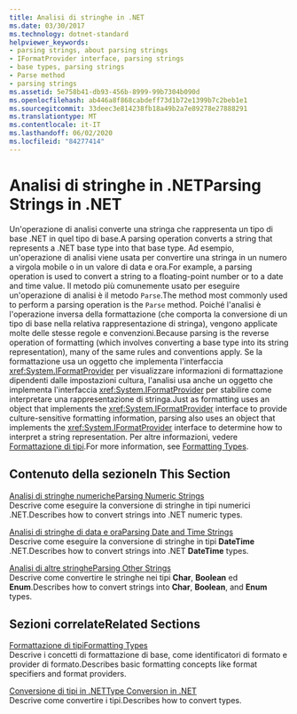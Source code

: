 ```yaml
---
title: Analisi di stringhe in .NET
ms.date: 03/30/2017
ms.technology: dotnet-standard
helpviewer_keywords:
- parsing strings, about parsing strings
- IFormatProvider interface, parsing strings
- base types, parsing strings
- Parse method
- parsing strings
ms.assetid: 5e758b41-db93-456b-8999-99b7304b090d
ms.openlocfilehash: ab446a8f868cabdeff73d1b72e1399b7c2beb1e1
ms.sourcegitcommit: 33deec3e814238fb18a49b2a7e89278e27888291
ms.translationtype: MT
ms.contentlocale: it-IT
ms.lasthandoff: 06/02/2020
ms.locfileid: "84277414"
---
```

# <a name="parsing-strings-in-net"></a><span data-ttu-id="297f0-102">Analisi di stringhe in .NET</span><span class="sxs-lookup"><span data-stu-id="297f0-102">Parsing Strings in .NET</span></span>
<span data-ttu-id="297f0-103">Un'operazione di analisi converte una stringa che rappresenta un tipo di base .NET in quel tipo di base.</span><span class="sxs-lookup"><span data-stu-id="297f0-103">A parsing operation converts a string that represents a .NET base type into that base type.</span></span> <span data-ttu-id="297f0-104">Ad esempio, un'operazione di analisi viene usata per convertire una stringa in un numero a virgola mobile o in un valore di data e ora.</span><span class="sxs-lookup"><span data-stu-id="297f0-104">For example, a parsing operation is used to convert a string to a floating-point number or to a date and time value.</span></span> <span data-ttu-id="297f0-105">Il metodo più comunemente usato per eseguire un'operazione di analisi è il metodo `Parse`.</span><span class="sxs-lookup"><span data-stu-id="297f0-105">The method most commonly used to perform a parsing operation is the `Parse` method.</span></span> <span data-ttu-id="297f0-106">Poiché l'analisi è l'operazione inversa della formattazione (che comporta la conversione di un tipo di base nella relativa rappresentazione di stringa), vengono applicate molte delle stesse regole e convenzioni.</span><span class="sxs-lookup"><span data-stu-id="297f0-106">Because parsing is the reverse operation of formatting (which involves converting a base type into its string representation), many of the same rules and conventions apply.</span></span> <span data-ttu-id="297f0-107">Se la formattazione usa un oggetto che implementa l'interfaccia <xref:System.IFormatProvider> per visualizzare informazioni di formattazione dipendenti dalle impostazioni cultura, l'analisi usa anche un oggetto che implementa l'interfaccia <xref:System.IFormatProvider> per stabilire come interpretare una rappresentazione di stringa.</span><span class="sxs-lookup"><span data-stu-id="297f0-107">Just as formatting uses an object that implements the <xref:System.IFormatProvider> interface to provide culture-sensitive formatting information, parsing also uses an object that implements the <xref:System.IFormatProvider> interface to determine how to interpret a string representation.</span></span> <span data-ttu-id="297f0-108">Per altre informazioni, vedere [Formattazione di tipi](formatting-types.md).</span><span class="sxs-lookup"><span data-stu-id="297f0-108">For more information, see [Formatting Types](formatting-types.md).</span></span>  
  
## <a name="in-this-section"></a><span data-ttu-id="297f0-109">Contenuto della sezione</span><span class="sxs-lookup"><span data-stu-id="297f0-109">In This Section</span></span>  
 [<span data-ttu-id="297f0-110">Analisi di stringhe numeriche</span><span class="sxs-lookup"><span data-stu-id="297f0-110">Parsing Numeric Strings</span></span>](parsing-numeric.md)  
 <span data-ttu-id="297f0-111">Descrive come eseguire la conversione di stringhe in tipi numerici .NET.</span><span class="sxs-lookup"><span data-stu-id="297f0-111">Describes how to convert strings into .NET numeric types.</span></span>  
  
 [<span data-ttu-id="297f0-112">Analisi di stringhe di data e ora</span><span class="sxs-lookup"><span data-stu-id="297f0-112">Parsing Date and Time Strings</span></span>](parsing-datetime.md)  
 <span data-ttu-id="297f0-113">Descrive come eseguire la conversione di stringhe in tipi **DateTime** .NET.</span><span class="sxs-lookup"><span data-stu-id="297f0-113">Describes how to convert strings into .NET **DateTime** types.</span></span>  
  
 [<span data-ttu-id="297f0-114">Analisi di altre stringhe</span><span class="sxs-lookup"><span data-stu-id="297f0-114">Parsing Other Strings</span></span>](parsing-other.md)  
 <span data-ttu-id="297f0-115">Descrive come convertire le stringhe nei tipi **Char**, **Boolean** ed **Enum**.</span><span class="sxs-lookup"><span data-stu-id="297f0-115">Describes how to convert strings into **Char**, **Boolean**, and **Enum** types.</span></span>  
  
## <a name="related-sections"></a><span data-ttu-id="297f0-116">Sezioni correlate</span><span class="sxs-lookup"><span data-stu-id="297f0-116">Related Sections</span></span>  
 [<span data-ttu-id="297f0-117">Formattazione di tipi</span><span class="sxs-lookup"><span data-stu-id="297f0-117">Formatting Types</span></span>](formatting-types.md)  
 <span data-ttu-id="297f0-118">Descrive i concetti di formattazione di base, come identificatori di formato e provider di formato.</span><span class="sxs-lookup"><span data-stu-id="297f0-118">Describes basic formatting concepts like format specifiers and format providers.</span></span>  
  
 [<span data-ttu-id="297f0-119">Conversione di tipi in .NET</span><span class="sxs-lookup"><span data-stu-id="297f0-119">Type Conversion in .NET</span></span>](type-conversion.md)  
 <span data-ttu-id="297f0-120">Descrive come convertire i tipi.</span><span class="sxs-lookup"><span data-stu-id="297f0-120">Describes how to convert types.</span></span>
